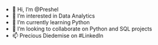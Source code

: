 - 👋 Hi, I’m @Preshel
- 👀 I’m interested in Data Analytics
- 🌱 I’m currently learning Python
- 💞️ I’m looking to collaborate on Python and SQL projects
- 📫 Precious Diedemise on #LinkedIn 

<!---
Preshel/Preshel is a ✨ special ✨ repository because its `README.md` (this file) appears on your GitHub profile.
You can click the Preview link to take a look at your changes.
--->
